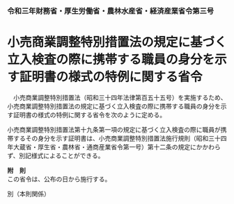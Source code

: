 ### 令和三年財務省・厚生労働省・農林水産省・経済産業省令第三号  
# 小売商業調整特別措置法の規定に基づく立入検査の際に携帯する職員の身分を示す証明書の様式の特例に関する省令  
　小売商業調整特別措置法（昭和三十四年法律第百五十五号）を実施するため、小売商業調整特別措置法の規定に基づく立入検査の際に携帯する職員の身分を示す証明書の様式の特例に関する省令を次のように定める。  
  
小売商業調整特別措置法第十九条第一項の規定に基づく立入検査の際に職員が携帯するその身分を示す証明書は、小売商業調整特別措置法施行規則（昭和三十四年大蔵省・厚生省・農林省・通商産業省令第一号）第十二条の規定にかかわらず、別記様式によることができる。  
  
**附　則**  
この省令は、公布の日から施行する。  
  
別（本則関係）  

          
        